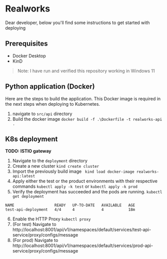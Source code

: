 # Realworks

Dear developer, below you'll find some instructions to get started with deploying

## Prerequisites

- Docker Desktop
- KinD

> Note: I have run and verified this repository working in Windows 11

## Python application (Docker)

Here are the steps to build the application. This Docker image is required in the next steps when deploying to Kubernetes.

1. navigate to `src/api` directory
2. Build the docker image `docker build -f .\Dockerfile -t realworks-api .`

## K8s deployment

**TODO: ISTIO gateway**

1. Navigate to the `deployment` directory
2. Create a new cluster `kind create cluster`
3. Import the previously build image ` kind load docker-image realworks-api:latest`
4. Apply either the test or the product environments with their respective commands `kubectl apply -k test` or `kubectl apply -k prod`
5. Verify the deployment has succeeded and the pods are running. `kubectl get deployment`

```
NAME                  READY   UP-TO-DATE   AVAILABLE   AGE
test-api-deployment   4/4     4            4           18m
```
6. Enable the HTTP Proxy `kubectl proxy`
7. (For test) Navigate to http://localhost:8001/api/v1/namespaces/default/services/test-api-service/proxy/configs/message
8. (For prod) Navigate to http://localhost:8001/api/v1/namespaces/default/services/prod-api-service/proxy/configs/message